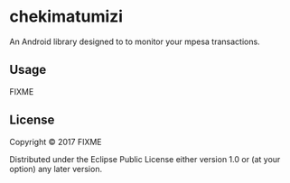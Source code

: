# chekimatumizi

An Android library designed to to monitor your mpesa transactions.

## Usage

FIXME    

## License

Copyright © 2017 FIXME

Distributed under the Eclipse Public License either version 1.0 or (at
your option) any later version.

